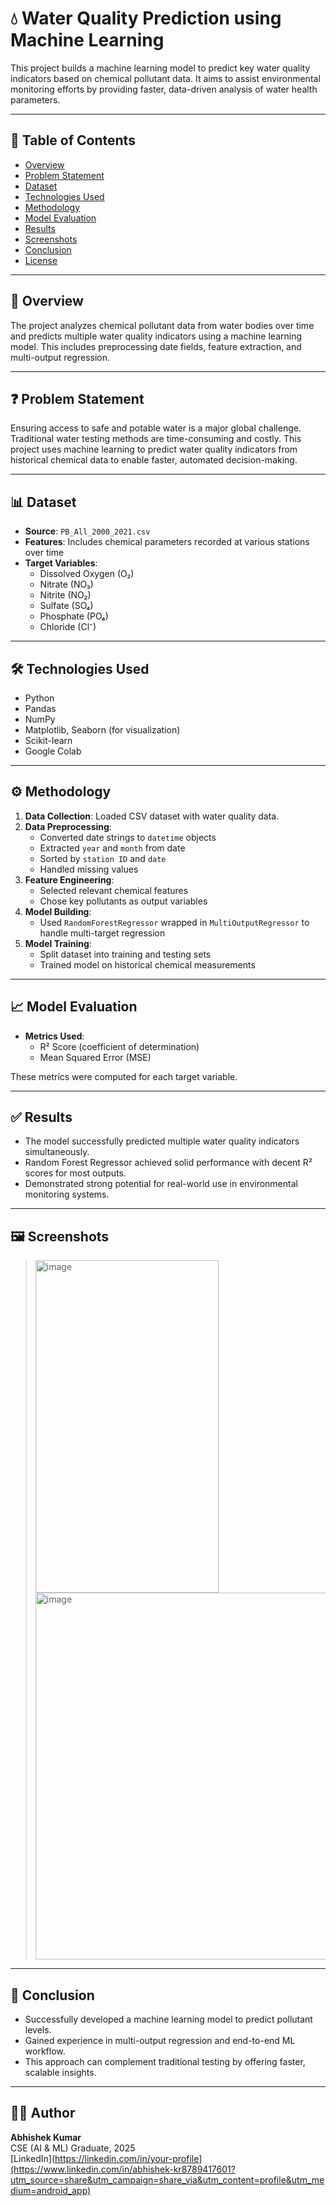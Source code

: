 # 💧 Water Quality Prediction using Machine Learning

This project builds a machine learning model to predict key water quality indicators based on chemical pollutant data. It aims to assist environmental monitoring efforts by providing faster, data-driven analysis of water health parameters.

---

## 📌 Table of Contents
- [Overview](#overview)
- [Problem Statement](#problem-statement)
- [Dataset](#dataset)
- [Technologies Used](#technologies-used)
- [Methodology](#methodology)
- [Model Evaluation](#model-evaluation)
- [Results](#results)
- [Screenshots](#screenshots)
- [Conclusion](#conclusion)
- [License](#license)

---

## 🧠 Overview

The project analyzes chemical pollutant data from water bodies over time and predicts multiple water quality indicators using a machine learning model. This includes preprocessing date fields, feature extraction, and multi-output regression.

---

## ❓ Problem Statement

Ensuring access to safe and potable water is a major global challenge. Traditional water testing methods are time-consuming and costly. This project uses machine learning to predict water quality indicators from historical chemical data to enable faster, automated decision-making.

---

## 📊 Dataset

- **Source**: `PB_All_2000_2021.csv`
- **Features**: Includes chemical parameters recorded at various stations over time
- **Target Variables**:
  - Dissolved Oxygen (O₂)
  - Nitrate (NO₃)
  - Nitrite (NO₂)
  - Sulfate (SO₄)
  - Phosphate (PO₄)
  - Chloride (Cl⁻)

---

## 🛠 Technologies Used

- Python
- Pandas
- NumPy
- Matplotlib, Seaborn (for visualization)
- Scikit-learn
- Google Colab

---

## ⚙️ Methodology

1. **Data Collection**: Loaded CSV dataset with water quality data.
2. **Data Preprocessing**:
   - Converted date strings to `datetime` objects
   - Extracted `year` and `month` from date
   - Sorted by `station ID` and `date`
   - Handled missing values
3. **Feature Engineering**:
   - Selected relevant chemical features
   - Chose key pollutants as output variables
4. **Model Building**:
   - Used `RandomForestRegressor` wrapped in `MultiOutputRegressor` to handle multi-target regression
5. **Model Training**:
   - Split dataset into training and testing sets
   - Trained model on historical chemical measurements

---

## 📈 Model Evaluation

- **Metrics Used**:
  - R² Score (coefficient of determination)
  - Mean Squared Error (MSE)

These metrics were computed for each target variable.

---

## ✅ Results

- The model successfully predicted multiple water quality indicators simultaneously.
- Random Forest Regressor achieved solid performance with decent R² scores for most outputs.
- Demonstrated strong potential for real-world use in environmental monitoring systems.

---

## 🖼 Screenshots
> <img width="293" height="532" alt="image" src="https://github.com/user-attachments/assets/08f540ad-6720-469f-8ec6-a6c87ea8765b" />
> <img width="579" height="587" alt="image" src="https://github.com/user-attachments/assets/cc5c70d2-caca-4096-aacd-e19430b657fd" />



---

## 🧾 Conclusion

- Successfully developed a machine learning model to predict pollutant levels.
- Gained experience in multi-output regression and end-to-end ML workflow.
- This approach can complement traditional testing by offering faster, scalable insights.

---

## 🙋‍♂️ Author

**Abhishek Kumar**  
CSE (AI & ML) Graduate, 2025  
[LinkedIn](https://linkedin.com/in/your-profile](https://www.linkedin.com/in/abhishek-kr8789417601?utm_source=share&utm_campaign=share_via&utm_content=profile&utm_medium=android_app)
